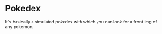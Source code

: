 # Pokedex
It´s basically a simulated pokedex with which you can look for a front img of any pokemon.
